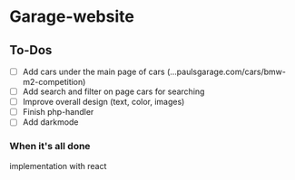 # Garage-website

## To-Dos
- [ ] Add cars under the main page of cars (...paulsgarage.com/cars/bmw-m2-competition)
- [ ] Add search and filter on page cars for searching
- [ ] Improve overall design (text, color, images)
- [ ] Finish php-handler
- [ ] Add darkmode

### When it's all done
implementation with react
